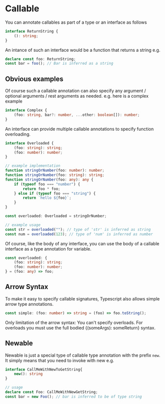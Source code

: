 # Callable

You can annotate callables as part of a type or an interface as follows

```typescript
interface ReturnString {
	(): string;
}
```

An intance of such an interface would be a function that returns a string e.g.

```typescript
declare const foo: ReturnString;
const bar = foo(); // Bar is inferred as a string
```

## Obvious examples

Of course such a callable annotation can also specify any argument / optional arguments / rest arguments as needed. e.g. here is a complex example

```typescript
interface Complex {
	(foo: string, bar?: number, ...other: boolean[]): number;
}
```

An interface can provide multiple callable annotations to specify function overloading.

```typescript
interface Overloaded {
	(foo: string): string;
	(foo: number): number;
}

// example implementation
function stringOrNumber(foo: number): number;
function stringOrNumber(foo: string): string;
function stringOrNumber(foo: any): any {
	if (typeof foo === "number") {
		return foo * foo;
	} else if (typeof foo === "string") {
		return `hello ${foo}`;
	}
}

const overloaded: Overloaded = stringOrNumber;

// example usage
const str = overloaded(""); // type of 'str' is inferred as string
const num = overloaded(123); // type of 'num' is inferred as number
```

Of course, like the body of any interface, you can use the body of a callable interface as a type annotation for variable.

```typescript
const overloaded: {
	(foo: string): string;
	(foo: number): number;
} = (foo: any) => foo;
```

## Arrow Syntax

To make it easy to specify callable signatures, Typescript also allows simple arrow type annotations.

```typescript
const simple: (foo: number) => string = (foo) => foo.toString();
```

Only limitation of the arrow syntax: You can't specify overloads. For overloads you must use the full bodied {(someArgs): someReturn} syntax.


## Newable

Newable is just a special type of callable type annotation with the prefix ```new```. It simply means that you need to invoke with new e.g.


```typescript
interface CallMeWithNewToGetString{
    new(): string
}

// usage
declare const Foo: CallMeWithNewGetString;
const bar = new Foo(); // bar is inferred to be of type string
```
